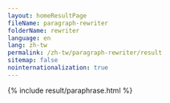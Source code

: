 ```yaml
---
layout: homeResultPage
fileName: paragraph-rewriter
folderName: rewriter
language: en
lang: zh-tw
permalink: /zh-tw/paragraph-rewriter/result
sitemap: false
nointernationalization: true
---
```

{% include result/paraphrase.html %}

<script src="/js/result/paraprashing.js" data-foldername="{{page.folderName}}" data-lang="{{page.lang}}"></script>
